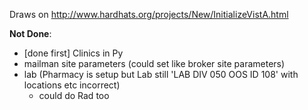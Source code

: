 Draws on http://www.hardhats.org/projects/New/InitializeVistA.html

__Not Done__:
  * [done first] Clinics in Py
  * mailman site parameters (could set like broker site parameters)
  * lab (Pharmacy is setup but Lab still 'LAB DIV 050 OOS ID 108' with locations etc incorrect)
    * could do Rad too
